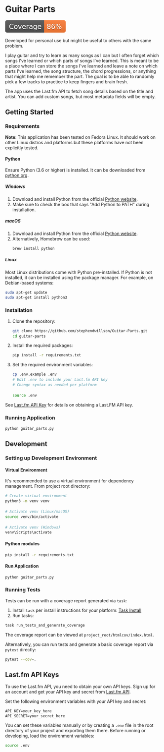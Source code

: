 # Guitar Parts

![Coverage Badge](https://raw.githubusercontent.com/stephendwillson/Guitar-Parts/python-coverage-comment-action-data/badge.svg)

Developed for personal use but might be useful to others with the same problem.

I play guitar and try to learn as many songs as I can but I often forget which songs I've learned or which parts of songs I've learned. This is meant to be a place where I can store the songs I've learned and leave a note on which parts I've learned, the song structure, the chord progressions, or anything that might help me remember the part. The goal is to be able to randomly pick a few tracks to practice to keep fingers and brain fresh.

The app uses the Last.fm API to fetch song details based on the title and artist. You can add custom songs, but most metadata fields will be empty.

## Getting Started

### Requirements

**Note**: This application has been tested on Fedora Linux. It should work on other Linux distros and platforms but these platforms have not been explicitly tested.

#### Python
Ensure Python (3.6 or higher) is installed. It can be downloaded from [python.org](https://www.python.org/downloads/).

##### Windows
1. Download and install Python from the official [Python website](https://www.python.org/downloads/windows/).
2. Make sure to check the box that says "Add Python to PATH" during installation.

##### macOS
1. Download and install Python from the official [Python website](https://www.python.org/downloads/macos/).
2. Alternatively, Homebrew can be used:
   ```sh
   brew install python
   ```

##### Linux
Most Linux distributions come with Python pre-installed. If Python is not installed, it can be installed using the package manager. For example, on Debian-based systems:
```sh
sudo apt-get update
sudo apt-get install python3
```

### Installation
1. Clone the repository:
   ```sh
   git clone https://github.com/stephendwillson/Guitar-Parts.git
   cd guitar-parts
   ```

2. Install the required packages:
   ```sh
   pip install -r requirements.txt
   ```

3. Set the required environment variables:
   ```sh
   cp .env.example .env
   # Edit .env to include your Last.fm API key
   # Change syntax as needed per platform

   source .env
   ```
See [Last.fm API Key](#lastfm-api-keys) for details on obtaining a Last.FM API key.

### Running Application
```sh
python guitar_parts.py
```

## Development

### Setting up Development Environment

#### Virtual Environment
It's recommended to use a virtual environment for dependency management. From project root directory:
```sh
# Create virtual environment
python3 -m venv venv

# Activate venv (Linux/macOS)
source venv/bin/activate

# Activate venv (Windows)
venv\Scripts\activate
```

#### Python modules
```sh
pip install -r requirements.txt
```

#### Run Application
```sh
python guitar_parts.py
```

### Running Tests

Tests can be run with a coverage report generated via `task`:
1. Install `task` per install instructions for your platform: [Task Install](https://taskfile.dev/installation/)
2. Run tasks:
```sh
task run_tests_and_generate_coverage
```
The coverage report can be viewed at `project_root/htmlcov/index.html`.

Alternatively, you can run tests and generate a basic coverage report via `pytest` directly:
```sh
pytest --cov=.
```

## Last.fm API Keys
To use the Last.fm API, you need to obtain your own API keys. Sign up for an account and get your API key and secret from [Last.fm API](https://www.last.fm/api).

Set the following environment variables with your API key and secret:
```
API_KEY=your_key_here
API_SECRET=your_secret_here
```

You can set these variables manually or by creating a `.env` file in the root directory of your project and exporting them there. Before running or developing, load the environment variables:
```sh
source .env
```
